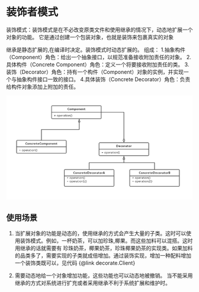# 装饰者模式

装饰模式：装饰模式是在不必改变原类文件和使用继承的情况下，动态地扩展一个对象的功能。
它是通过创建一个包装对象，也就是装饰来包裹真实的对象

继承是静态扩展的,在编译时决定。装饰模式时动态扩展的。
组成：
1.抽象构件（Component）角色：给出一个抽象接口，以规范准备接收附加责任的对象。
2.具体构件（Concrete Component）角色：定义一个将要接收附加责任的类。
3.装饰（Decorator）角色：持有一个构件（Component）对象的实例，并实现一个与抽象构件接口一致的接口。
4.具体装饰（Concrete Decorator）角色：负责给构件对象添加上附加的责任。

![装饰模式](https://github.com/wujiazhen2/learn_java/blob/master/%E8%AE%BE%E8%AE%A1%E6%A8%A1%E5%BC%8F/%E8%A3%85%E9%A5%B0%E8%80%85%E6%A8%A1%E5%BC%8F/img/%E8%A3%85%E9%A5%B0%E6%A8%A1%E5%BC%8F.png?raw=true)



## 使用场景
1. 当扩展对象的功能是动态的，使用继承的方式会产生大量的子类。这时可以使用装饰模式。例如，一杯奶茶，可以加珍珠,椰果。而这些加料可以混搭。这时用继承的话就需要有
珍珠奶茶，椰果奶茶，珍珠椰果奶茶的实现类。如果加料的品类多了，需要实现的子类就成倍增加。通过装饰实现，增加一种配料增加一个装饰类既可以，见代码 {@link decorate.Client}

2. 需要动态地给一个对象增加功能，这些功能也可以动态地被撤销。  当不能采用继承的方式对系统进行扩充或者采用继承不利于系统扩展和维护时。
